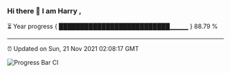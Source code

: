 ### Hi there 👋 I am Harry , 

⏳ Year progress { ██████████████████████████▁▁▁▁ } 88.79 %

---

⏰ Updated on Sun, 21 Nov 2021 02:08:17 GMT

![Progress Bar CI](https://github.com/duykhang68/duykhang68/workflows/Progress%20Bar%20CI/badge.svg)
